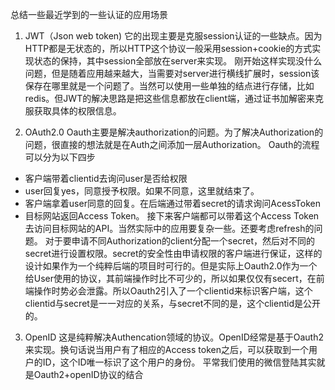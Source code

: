 
总结一些最近学到的一些认证的应用场景

1. JWT（Json web token) 它的出现主要是克服session认证的一些缺点。因为HTTP都是无状态的，所以HTTP这个协议一般采用session+cookie的方式实现状态的保持，其中session全部放在server来实现。 刚开始这样实现没什么问题，但是随着应用越来越大，当需要对server进行横线扩展时，session该保存在哪里就是一个问题了。当然可以使用一些单独的结点进行存储，比如 redis。但JWT的解决思路是把这些信息都放在client端，通过证书加解密来克服获取具体的权限信息。

2. OAuth2.0 Oauth主要是解决authorization的问题。为了解决Authorization的问题，很直接的想法就是在Auth之间添加一层Authorization。 Oauth的流程可以分为以下四步
   
- 客户端带着clientid去询问user是否给权限
- user回复yes，同意授予权限。如果不同意，这里就结束了。
- 客户端拿着user同意的回复。在后端通过带着secret的请求询问AcessToken
- 目标网站返回Access Token。 接下来客户端都可以带着这个Access Token去访问目标网站的API。当然实际中的应用要复杂一些。还要考虑refresh的问题。 对于要申请不同Authorization的client分配一个secret，然后对不同的secret进行设置权限。secret的安全性由申请权限的客户端进行保证，这样的设计如果作为一个纯粹后端的项目时可行的。但是实际上Oauth2.0作为一个给User使用的协议，其前端操作时比不可少的，所以如果仅仅有secert，在前端操作时势必会泄露。所以Oauth2引入了一个clientid来标识客户端，这个clientid与secret是一一对应的关系，与secret不同的是，这个clientid是公开的。
  
3. OpenID 这是纯粹解决Authencation领域的协议。OpenID经常是基于Oauth2 来实现。换句话说当用户有了相应的Access token之后，可以获取到一个用户的ID，这个ID唯一标识了这个用户的身份。 平常我们使用的微信登陆其实就是Oauth2+openID协议的结合
<!--more-->

